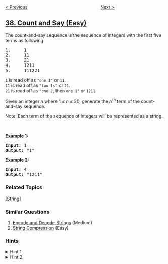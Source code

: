 <!--|This file generated by command(leetcode description); DO NOT EDIT.    |-->
<!--+----------------------------------------------------------------------+-->
<!--|@author    openset <openset.wang@gmail.com>                           |-->
<!--|@link      https://github.com/openset                                 |-->
<!--|@home      https://github.com/openset/leetcode                        |-->
<!--+----------------------------------------------------------------------+-->

[< Previous](../sudoku-solver "Sudoku Solver")
　　　　　　　　　　　　　　　　
[Next >](../combination-sum "Combination Sum")

## [38. Count and Say (Easy)](https://leetcode.com/problems/count-and-say "外观数列")

<p>The count-and-say sequence is the sequence of integers with the first five terms as following:</p>

<pre>
1.     1
2.     11
3.     21
4.     1211
5.     111221
</pre>

<p><code>1</code> is read off as <code>&quot;one 1&quot;</code> or <code>11</code>.<br />
<code>11</code> is read off as <code>&quot;two 1s&quot;</code> or <code>21</code>.<br />
<code>21</code> is read off as <code>&quot;one 2</code>, then <code>one 1&quot;</code> or <code>1211</code>.</p>

<p>Given an integer <i>n</i>&nbsp;where 1 &le; <em>n</em> &le; 30, generate the <i>n</i><sup>th</sup> term of the count-and-say sequence.</p>

<p>Note: Each term of the sequence of integers will be represented as a string.</p>

<p>&nbsp;</p>

<p><b>Example 1:</b></p>

<pre>
<b>Input:</b> 1
<b>Output:</b> &quot;1&quot;
</pre>

<p><b>Example 2:</b></p>

<pre>
<b>Input:</b> 4
<b>Output:</b> &quot;1211&quot;</pre>

### Related Topics
  [[String](../../tag/string/README.md)]

### Similar Questions
  1. [Encode and Decode Strings](../encode-and-decode-strings) (Medium)
  1. [String Compression](../string-compression) (Easy)

### Hints
<details>
<summary>Hint 1</summary>
The following are the terms from n=1 to n=10 of the count-and-say sequence:
<pre>
 1.     1
 2.     11
 3.     21
 4.     1211
 5.     111221 
 6.     312211
 7.     13112221
 8.     1113213211
 9.     31131211131221
10.     13211311123113112211
</pre>
</details>

<details>
<summary>Hint 2</summary>
To generate the <i>n</i><sup>th</sup> term, just <i>count and say</i> the <i>n</i>-1<sup>th</sup> term.
</details>
